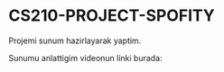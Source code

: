 # CS210-PROJECT-SPOFITY
Projemi sunum hazirlayarak yaptim.

Sunumu anlattigim videonun linki burada:
